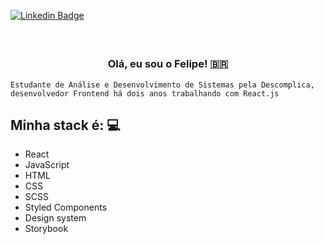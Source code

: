 [![Linkedin Badge](https://img.shields.io/badge/-Linkedin-blue?style=for-the-badge&logo=Linkedin&logoColor=white&link=https://github.com/arthurspk)](https://www.linkedin.com/in/femosilva/)

<h3 align="center">  <br>

Olá, eu sou o Felipe! 🇧🇷
<br>

</h3>

```
Estudante de Análise e Desenvolvimento de Sistemas pela Descomplica, desenvolvedor Frontend há dois anos trabalhando com React.js
```
## Minha stack é: 💻

  - React
  - JavaScript
  - HTML
  - CSS
  - SCSS
  - Styled Components
  - Design system
  - Storybook
